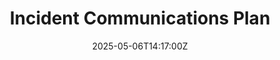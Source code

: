 ---
title: Incident Communications Plan
linkTitle: Incident Communications Plan
date: '2025-05-06T14:17:00Z'
weight: 1
description: An incident communication plan outlines escalation tiers for managing
  incidents, defining severity levels from routine events to significant reputational
  risks, and detailing internal and external communication strategies to ensure timely
  and effective responses while maintaining transparency and collaboration. After
  an incident, a retrospective is conducted to analyze causes and prevent future occurrences.
draft: false
ref: incident-communications-plan
---